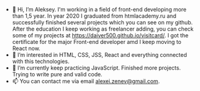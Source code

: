- 👋 Hi, I’m Aleksey. I'm working in a field of front-end developing more than 1,5 year. In year 2020 I graduated from htmlacademy.ru and 
  successfully finished several projects which you can see on my github. After the education I keep working as freelancer adding, you can check some of my projects at https://daiver500.github.io/visitcard/.
  I got the certificate for the major Front-end developer amd I keep moving to React now.
- 👀 I’m interested in HTML, CSS, JSS, React and everything connected with this technologies.
- 🌱 I’m currently keep practicing JavaScript. Finished more projects. Trying to write pure and valid code.
- 📫 You can contact me via email alexei.zenev@gmail.com.

<!---
Daiver500/Daiver500 is a ✨ special ✨ repository because its `README.md` (this file) appears on your GitHub profile.
You can click the Preview link to take a look at your changes.
--->
